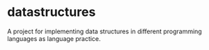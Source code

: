 datastructures
==============

A project for implementing data structures in different programming languages as language practice.
